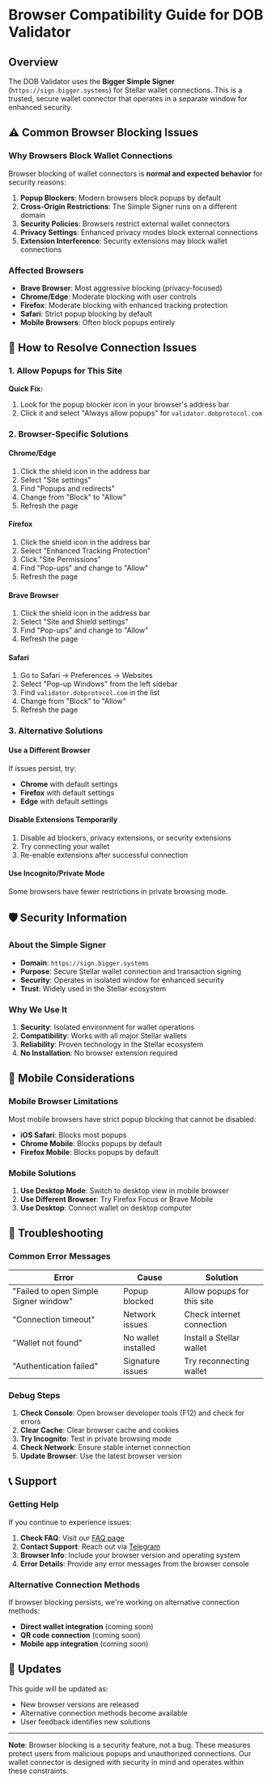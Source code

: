# Browser Compatibility Guide for DOB Validator

## Overview

The DOB Validator uses the **Bigger Simple Signer** (`https://sign.bigger.systems`) for Stellar wallet connections. This is a trusted, secure wallet connector that operates in a separate window for enhanced security.

## ⚠️ Common Browser Blocking Issues

### Why Browsers Block Wallet Connections

Browser blocking of wallet connectors is **normal and expected behavior** for security reasons:

1. **Popup Blockers**: Modern browsers block popups by default
2. **Cross-Origin Restrictions**: The Simple Signer runs on a different domain
3. **Security Policies**: Browsers restrict external wallet connectors
4. **Privacy Settings**: Enhanced privacy modes block external connections
5. **Extension Interference**: Security extensions may block wallet connections

### Affected Browsers

- **Brave Browser**: Most aggressive blocking (privacy-focused)
- **Chrome/Edge**: Moderate blocking with user controls
- **Firefox**: Moderate blocking with enhanced tracking protection
- **Safari**: Strict popup blocking by default
- **Mobile Browsers**: Often block popups entirely

## 🔧 How to Resolve Connection Issues

### 1. Allow Popups for This Site

**Quick Fix:**

1. Look for the popup blocker icon in your browser's address bar
2. Click it and select "Always allow popups" for `validator.dobprotocol.com`

### 2. Browser-Specific Solutions

#### Chrome/Edge

1. Click the shield icon in the address bar
2. Select "Site settings"
3. Find "Popups and redirects"
4. Change from "Block" to "Allow"
5. Refresh the page

#### Firefox

1. Click the shield icon in the address bar
2. Select "Enhanced Tracking Protection"
3. Click "Site Permissions"
4. Find "Pop-ups" and change to "Allow"
5. Refresh the page

#### Brave Browser

1. Click the shield icon in the address bar
2. Select "Site and Shield settings"
3. Find "Pop-ups" and change to "Allow"
4. Refresh the page

#### Safari

1. Go to Safari → Preferences → Websites
2. Select "Pop-up Windows" from the left sidebar
3. Find `validator.dobprotocol.com` in the list
4. Change from "Block" to "Allow"
5. Refresh the page

### 3. Alternative Solutions

#### Use a Different Browser

If issues persist, try:

- **Chrome** with default settings
- **Firefox** with default settings
- **Edge** with default settings

#### Disable Extensions Temporarily

1. Disable ad blockers, privacy extensions, or security extensions
2. Try connecting your wallet
3. Re-enable extensions after successful connection

#### Use Incognito/Private Mode

Some browsers have fewer restrictions in private browsing mode.

## 🛡️ Security Information

### About the Simple Signer

- **Domain**: `https://sign.bigger.systems`
- **Purpose**: Secure Stellar wallet connection and transaction signing
- **Security**: Operates in isolated window for enhanced security
- **Trust**: Widely used in the Stellar ecosystem

### Why We Use It

1. **Security**: Isolated environment for wallet operations
2. **Compatibility**: Works with all major Stellar wallets
3. **Reliability**: Proven technology in the Stellar ecosystem
4. **No Installation**: No browser extension required

## 📱 Mobile Considerations

### Mobile Browser Limitations

Most mobile browsers have strict popup blocking that cannot be disabled:

- **iOS Safari**: Blocks most popups
- **Chrome Mobile**: Blocks popups by default
- **Firefox Mobile**: Blocks popups by default

### Mobile Solutions

1. **Use Desktop Mode**: Switch to desktop view in mobile browser
2. **Use Different Browser**: Try Firefox Focus or Brave Mobile
3. **Use Desktop**: Connect wallet on desktop computer

## 🚨 Troubleshooting

### Common Error Messages

| Error                                 | Cause               | Solution                   |
| ------------------------------------- | ------------------- | -------------------------- |
| "Failed to open Simple Signer window" | Popup blocked       | Allow popups for this site |
| "Connection timeout"                  | Network issues      | Check internet connection  |
| "Wallet not found"                    | No wallet installed | Install a Stellar wallet   |
| "Authentication failed"               | Signature issues    | Try reconnecting wallet    |

### Debug Steps

1. **Check Console**: Open browser developer tools (F12) and check for errors
2. **Clear Cache**: Clear browser cache and cookies
3. **Try Incognito**: Test in private browsing mode
4. **Check Network**: Ensure stable internet connection
5. **Update Browser**: Use the latest browser version

## 📞 Support

### Getting Help

If you continue to experience issues:

1. **Check FAQ**: Visit our [FAQ page](https://wiki.dobprotocol.com)
2. **Contact Support**: Reach out via [Telegram](https://t.me/andresanemic)
3. **Browser Info**: Include your browser version and operating system
4. **Error Details**: Provide any error messages from the browser console

### Alternative Connection Methods

If browser blocking persists, we're working on alternative connection methods:

- **Direct wallet integration** (coming soon)
- **QR code connection** (coming soon)
- **Mobile app integration** (coming soon)

## 🔄 Updates

This guide will be updated as:

- New browser versions are released
- Alternative connection methods become available
- User feedback identifies new solutions

---

**Note**: Browser blocking is a security feature, not a bug. These measures protect users from malicious popups and unauthorized connections. Our wallet connector is designed with security in mind and operates within these constraints.
